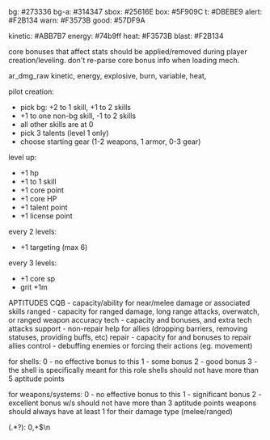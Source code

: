 bg:     #273336
bg-a:   #314347
sbox:   #25616E
box:    #5F909C
t:      #DBEBE9
alert:  #F2B134
warn:   #F3573B
good:   #57DF9A

kinetic:  #ABB7B7
energy:   #74b9ff
heat:     #F3573B
blast:    #F2B134

core bonuses that affect stats should be applied/removed during player creation/leveling. don't re-parse core bonus info when loading mech.

ar_dmg_raw
kinetic, energy, explosive, burn, variable, heat, 


pilot creation:
- pick bg: +2 to 1 skill, +1 to 2 skills
- +1 to one non-bg skill, -1 to 2 skills
- all other skills are at 0
- pick 3 talents (level 1 only)
- choose starting gear (1-2 weapons, 1 armor, 0-3 gear)


level up:
- +1 hp
- +1 to 1 skill
- +1 core point
- +1 core HP
- +1 talent point
- +1 license point

every 2 levels:
- +1 targeting (max 6)

every 3 levels:
- +1 core sp
- grit +1m


APTITUDES
CQB - capacity/ability for near/melee damage or associated skills
ranged - capacity for ranged damage, long range attacks, overwatch, or ranged weapon accuracy
tech - capacity and bonuses, and extra tech attacks
support - non-repair help for allies (dropping barriers, removing statuses, providing buffs, etc)
repair - capacity for and bonuses to repair allies
control - debuffing enemies or forcing their actions (eg. movement)

for shells:
0 - no effective bonus to this
1 - some bonus
2 - good bonus
3 - the shell is specifically meant for this role 
shells should not have more than 5 aptitude points

for weapons/systems:
0 - no effective bonus to this
1 - significant bonus
2 - excellent bonus
w/s should not have more than 3 aptitude points
weapons should always have at least 1 for their damage type (melee/ranged)

(.*?): 0,+$\n      